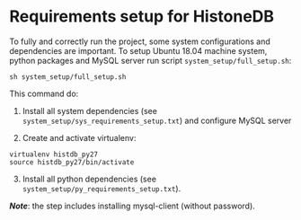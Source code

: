 # Requirements setup for HistoneDB 

To fully and correctly run the project, some system configurations and dependencies are important. To setup Ubuntu 18.04 machine system, python packages and MySQL server run script ``` system_setup/full_setup.sh ```:
```
sh system_setup/full_setup.sh
```
This command do: 

1) Install all system dependencies (see ```system_setup/sys_requirements_setup.txt```) and configure MySQL server

2) Create and activate virtualenv:

```
virtualenv histdb_py27
source histdb_py27/bin/activate
```

3) Install all python dependencies (see ```system_setup/py_requirements_setup.txt```).

***Note***: the step includes installing mysql-client (without password).

